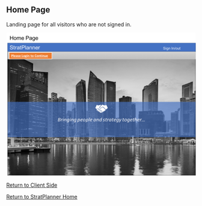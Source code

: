 ## Home Page
Landing page for all visitors who are not signed in.

![Home Page](./images/home_page.png)

[Return to Client Side](./FrontEnd.md)

[Return to StratPlanner Home](../README.md)